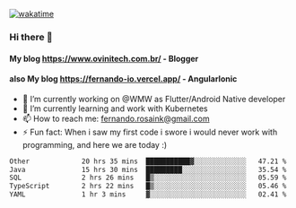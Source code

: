 [![wakatime](https://wakatime.com/badge/user/d5892087-17e6-46ab-8384-91a71a9b88d8.svg)](https://wakatime.com/@d5892087-17e6-46ab-8384-91a71a9b88d8)
### Hi there 👋

#### My blog https://www.ovinitech.com.br/ - Blogger
#### also My blog https://fernando-io.vercel.app/ - AngularIonic

- 🔭 I’m currently working on @WMW as Flutter/Android Native developer
- 🌱 I’m currently learning and work with Kubernetes
- 📫 How to reach me: fernando.rosaink@gmail.com 
- ⚡ Fun fact: When i saw my first code i swore i would never work with programming, and here we are today :)

<!--START_SECTION:waka-->

```txt
Other             20 hrs 35 mins  ███████████▓░░░░░░░░░░░░░   47.21 %
Java              15 hrs 30 mins  █████████░░░░░░░░░░░░░░░░   35.54 %
SQL               2 hrs 26 mins   █▒░░░░░░░░░░░░░░░░░░░░░░░   05.59 %
TypeScript        2 hrs 22 mins   █▒░░░░░░░░░░░░░░░░░░░░░░░   05.46 %
YAML              1 hr 3 mins     ▓░░░░░░░░░░░░░░░░░░░░░░░░   02.41 %
```

<!--END_SECTION:waka-->
